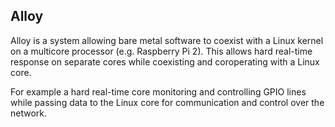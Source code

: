 


Alloy
-----

Alloy is a system allowing bare metal software to coexist with a Linux kernel on a multicore processor (e.g. Raspberry Pi 2).
This allows hard real-time response on separate cores while coexisting and coroperating with a Linux core.

For example a hard real-time core monitoring and controlling GPIO lines while passing data to the Linux core for communication and control over the network.


